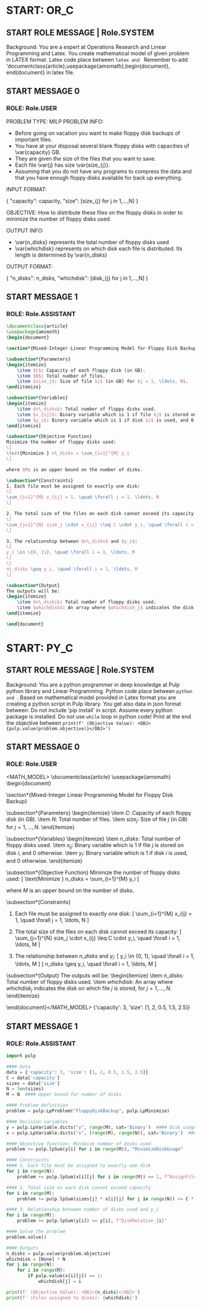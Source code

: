 # START: OR_C 
## START ROLE MESSAGE | Role.SYSTEM 
Background: You are a expert at Operations Research and Linear Programming and Latex. You create mathematical model of given problem in LATEX format. Latex code place between ```latex and ``` Remember to add 'documentclass{article},usepackage{amsmath},begin{document}, end{document} in latex file. 
## START MESSAGE 0 
### ROLE: Role.USER
<DESCRIPTION>
PROBLEM TYPE: MILP
PROBLEM INFO:

- Before going on vacation you want to make floppy disk backups of important files. 
- You have at your disposal several blank floppy disks with capacities of \var{capacity} GB. 
- They are given the size of the files that you want to save.
- Each file \var{j} has size \var{size_{j}}.
- Assuming that you do not have any programs to compress the data and that you have enough floppy disks available for back up everything.

INPUT FORMAT:

{
	"capacity": capacity,
	"size": [size_{j} for j in 1,...,N]
}

OBJECTIVE: How to distribute these files on the floppy disks in order to minimize the number of floppy disks used.

OUTPUT INFO:

- \var{n_disks} represents the total number of floppy disks used
- \var{whichdisk} represents on which disk each file is distributed. Its length is determined by \var{n_disks}

OUTPUT FORMAT:

{
	"n_disks": n_disks,
	"whichdisk": [disk_{j} for j in 1,...,N]
}
</DESCRIPTION>


## START MESSAGE 1 
### ROLE: Role.ASSISTANT
```latex
\documentclass{article}
\usepackage{amsmath}
\begin{document}

\section*{Mixed-Integer Linear Programming Model for Floppy Disk Backup}

\subsection*{Parameters}
\begin{itemize}
    \item $C$: Capacity of each floppy disk (in GB).
    \item $N$: Total number of files.
    \item $size_j$: Size of file $j$ (in GB) for $j = 1, \ldots, N$.
\end{itemize}

\subsection*{Variables}
\begin{itemize}
    \item $n\_disks$: Total number of floppy disks used.
    \item $x_{ij}$: Binary variable which is 1 if file $j$ is stored on disk $i$, and 0 otherwise.
    \item $y_i$: Binary variable which is 1 if disk $i$ is used, and 0 otherwise.
\end{itemize}

\subsection*{Objective Function}
Minimize the number of floppy disks used:
\[
\text{Minimize } n\_disks = \sum_{i=1}^{M} y_i
\]

where $M$ is an upper bound on the number of disks.

\subsection*{Constraints}
1. Each file must be assigned to exactly one disk:
\[
\sum_{i=1}^{M} x_{ij} = 1, \quad \forall j = 1, \ldots, N
\]

2. The total size of the files on each disk cannot exceed its capacity:
\[
\sum_{j=1}^{N} size_j \cdot x_{ij} \leq C \cdot y_i, \quad \forall i = 1, \ldots, M
\]

3. The relationship between $n\_disks$ and $y_i$:
\[
y_i \in \{0, 1\}, \quad \forall i = 1, \ldots, M
\]
\[
n\_disks \geq y_i, \quad \forall i = 1, \ldots, M
\]

\subsection*{Output}
The outputs will be:
\begin{itemize}
    \item $n\_disks$: Total number of floppy disks used.
    \item $whichdisk$: An array where $whichdisk_j$ indicates the disk on which file $j$ is stored, for $j = 1, \ldots, N$.
\end{itemize}

\end{document}
```

# START: PY_C 
## START ROLE MESSAGE | Role.SYSTEM 
Background: You are a python programmer in deep knowledge at Pulp python library and Linear Programming. Python code place between ```python and ```. Based on mathematical model provided in Latex format you are creating a python script in Pulp library. You get also data in json format between: <DATA></DATA> Do not include 'pip install' in script. Assume every python package is installed. Do not use `while` loop in python code! Print at the end the objective between <OBJ></OBJ> `print(f' (Objective Value): <OBJ>{pulp.value(problem.objective)}</OBJ>')` 
## START MESSAGE 0 
### ROLE: Role.USER
<MATH_MODEL>
\documentclass{article}
\usepackage{amsmath}
\begin{document}

\section*{Mixed-Integer Linear Programming Model for Floppy Disk Backup}

\subsection*{Parameters}
\begin{itemize}
    \item $C$: Capacity of each floppy disk (in GB).
    \item $N$: Total number of files.
    \item $size_j$: Size of file $j$ (in GB) for $j = 1, \ldots, N$.
\end{itemize}

\subsection*{Variables}
\begin{itemize}
    \item $n\_disks$: Total number of floppy disks used.
    \item $x_{ij}$: Binary variable which is 1 if file $j$ is stored on disk $i$, and 0 otherwise.
    \item $y_i$: Binary variable which is 1 if disk $i$ is used, and 0 otherwise.
\end{itemize}

\subsection*{Objective Function}
Minimize the number of floppy disks used:
\[
\text{Minimize } n\_disks = \sum_{i=1}^{M} y_i
\]

where $M$ is an upper bound on the number of disks.

\subsection*{Constraints}
1. Each file must be assigned to exactly one disk:
\[
\sum_{i=1}^{M} x_{ij} = 1, \quad \forall j = 1, \ldots, N
\]

2. The total size of the files on each disk cannot exceed its capacity:
\[
\sum_{j=1}^{N} size_j \cdot x_{ij} \leq C \cdot y_i, \quad \forall i = 1, \ldots, M
\]

3. The relationship between $n\_disks$ and $y_i$:
\[
y_i \in \{0, 1\}, \quad \forall i = 1, \ldots, M
\]
\[
n\_disks \geq y_i, \quad \forall i = 1, \ldots, M
\]

\subsection*{Output}
The outputs will be:
\begin{itemize}
    \item $n\_disks$: Total number of floppy disks used.
    \item $whichdisk$: An array where $whichdisk_j$ indicates the disk on which file $j$ is stored, for $j = 1, \ldots, N$.
\end{itemize}

\end{document}</MATH_MODEL>
<DATA>
{'capacity': 3, 'size': [1, 2, 0.5, 1.5, 2.5]}</DATA>


## START MESSAGE 1 
### ROLE: Role.ASSISTANT
```python
import pulp

#### Data
data = {'capacity': 3, 'size': [1, 2, 0.5, 1.5, 2.5]}
C = data['capacity']
sizes = data['size']
N = len(sizes)
M = N  #### Upper bound for number of disks

#### Problem definition
problem = pulp.LpProblem("FloppyDiskBackup", pulp.LpMinimize)

#### Decision variables
y = pulp.LpVariable.dicts("y", range(M), cat='Binary')  #### Disk usage
x = pulp.LpVariable.dicts("x", (range(M), range(N)), cat='Binary')  #### File assignment

#### Objective function: Minimize number of disks used
problem += pulp.lpSum(y[i] for i in range(M)), "MinimizeDiskUsage"

#### Constraints
#### 1. Each file must be assigned to exactly one disk
for j in range(N):
    problem += pulp.lpSum(x[i][j] for i in range(M)) == 1, f"AssignFile_{j}"

#### 2. Total size on each disk cannot exceed capacity
for i in range(M):
    problem += pulp.lpSum(sizes[j] * x[i][j] for j in range(N)) <= C * y[i], f"DiskCapacity_{i}"

#### 3. Relationship between number of disks used and y_i
for i in range(M):
    problem += pulp.lpSum(y[i]) >= y[i], f"DiskRelation_{i}"

#### Solve the problem
problem.solve()

#### Outputs
n_disks = pulp.value(problem.objective)
whichdisk = [None] * N
for j in range(N):
    for i in range(M):
        if pulp.value(x[i][j]) == 1:
            whichdisk[j] = i

print(f' (Objective Value): <OBJ>{n_disks}</OBJ>')
print(f' (Files assigned to disks): {whichdisk}')
```

